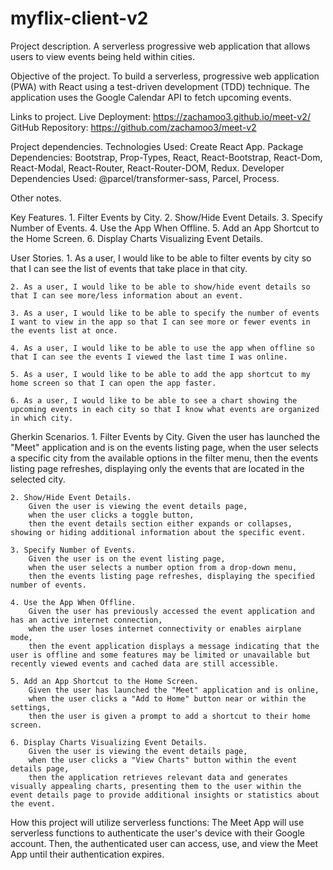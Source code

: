 # myflix-client-v2
 
Project description.
    A serverless progressive web application that allows users to view events being held within cities. 

Objective of the project.
    To build a serverless, progressive web application (PWA) with React using a test-driven development (TDD) technique.  The application uses the Google Calendar API to fetch upcoming events.

Links to project.
    Live Deployment:
        https://zachamoo3.github.io/meet-v2/
    GitHub Repository:
        https://github.com/zachamoo3/meet-v2

Project dependencies.
    Technologies Used:
        Create React App.
    Package Dependencies:
        Bootstrap,
        Prop-Types,
        React,
        React-Bootstrap,
        React-Dom,
        React-Modal,
        React-Router,
        React-Router-DOM,
        Redux.
    Developer Dependencies Used:
        @parcel/transformer-sass,
        Parcel,
        Process.

Other notes.
    

Key Features.
    1. Filter Events by City.
    2. Show/Hide Event Details.
    3. Specify Number of Events.
    4. Use the App When Offline.
    5. Add an App Shortcut to the Home Screen.
    6. Display Charts Visualizing Event Details.


User Stories.
    1. As a user, I would like to be able to filter events by city so that I can see the list of events that take place in that city.

    2. As a user, I would like to be able to show/hide event details so that I can see more/less information about an event.

    3. As a user, I would like to be able to specify the number of events I want to view in the app so that I can see more or fewer events in the events list at once.

    4. As a user, I would like to be able to use the app when offline so that I can see the events I viewed the last time I was online.

    5. As a user, I would like to be able to add the app shortcut to my home screen so that I can open the app faster.

    6. As a user, I would like to be able to see a chart showing the upcoming events in each city so that I know what events are organized in which city.


Gherkin Scenarios.
    1. Filter Events by City.
        Given the user has launched the "Meet" application and is on the events listing page,
        when the user selects a specific city from the available options in the filter menu,
        then the events listing page refreshes, displaying only the events that are located in the selected city.

    2. Show/Hide Event Details.
        Given the user is viewing the event details page,
        when the user clicks a toggle button,
        then the event details section either expands or collapses, showing or hiding additional information about the specific event.

    3. Specify Number of Events.
        Given the user is on the event listing page,
        when the user selects a number option from a drop-down menu,
        then the events listing page refreshes, displaying the specified number of events.

    4. Use the App When Offline.
        Given the user has previously accessed the event application and has an active internet connection,
        when the user loses internet connectivity or enables airplane mode,
        then the event application displays a message indicating that the user is offline and some features may be limited or unavailable but recently viewed events and cached data are still accessible.

    5. Add an App Shortcut to the Home Screen.
        Given the user has launched the "Meet" application and is online,
        when the user clicks a "Add to Home" button near or within the settings,
        then the user is given a prompt to add a shortcut to their home screen.

    6. Display Charts Visualizing Event Details.
        Given the user is viewing the event details page,
        when the user clicks a "View Charts" button within the event details page,
        then the application retrieves relevant data and generates visually appealing charts, presenting them to the user within the event details page to provide additional insights or statistics about the event.

How this project will utilize serverless functions:
    The Meet App will use serverless functions to authenticate the user's device with their Google account.  Then, the authenticated user can access, use, and view the Meet App until their authentication expires.